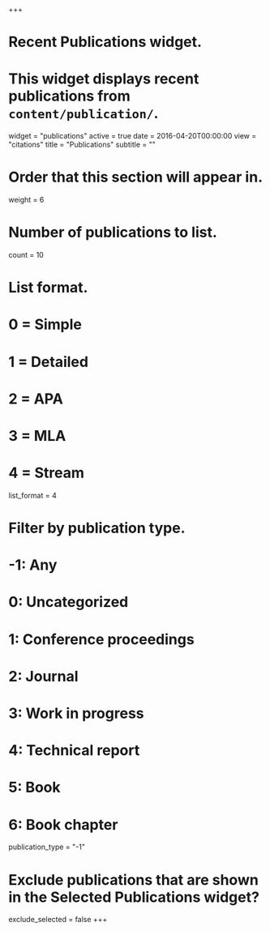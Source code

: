 +++
# Recent Publications widget.
# This widget displays recent publications from `content/publication/`.
widget = "publications"
active = true
date = 2016-04-20T00:00:00
view = "citations"
title = "Publications"
subtitle = ""

# Order that this section will appear in.
weight = 6

# Number of publications to list.
count = 10

# List format.
#   0 = Simple
#   1 = Detailed
#   2 = APA
#   3 = MLA
#   4 = Stream
list_format = 4

# Filter by publication type.
# -1: Any
#  0: Uncategorized
#  1: Conference proceedings
#  2: Journal
#  3: Work in progress
#  4: Technical report
#  5: Book
#  6: Book chapter
publication_type = "-1"

# Exclude publications that are shown in the Selected Publications widget?
exclude_selected = false
+++

